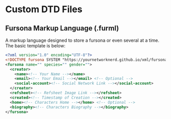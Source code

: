 # Custom DTD Files



## Fursona Markup Language (.furml)
A markup language designed to store a fursona or even several at a time. The basic template is below:
```xml
<?xml version="1.0" encoding="UTF-8"?>
<!DOCTYPE fursona SYSTEM "https://yournetworknerd.github.io/xml/fursona.dtd">
<fursona name="" species="" gender="">
  <creator>
    <name><!-- Your Name --></name>
    <email><!-- Your Email --></email> <!-- Optional -->
    <social-account><!-- Social Network Link --></social-account>
  </creator>
  <refsheet><!-- Refsheet Image Link --></refsheet>
  <created><!-- Timestamp of Creation --></created>
  <home><!-- Characters Home --></home> <!-- Optional -->
  <biography><!-- Characters Biography --></biography>
</fursona>
```
